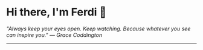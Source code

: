 <h1>Hi there, I'm Ferdi 👋</h1>

<p><em>
  "Always keep your eyes open. Keep watching. Because whatever you see can inspire you." — Grace Coddington
</em></p>

---
